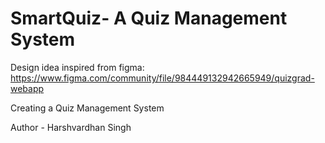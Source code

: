 # SmartQuiz- A Quiz Management System

Design idea inspired from figma: https://www.figma.com/community/file/984449132942665949/quizgrad-webapp

Creating a Quiz Management System

Author - Harshvardhan Singh
